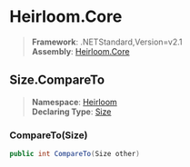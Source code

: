# Heirloom.Core

> **Framework**: .NETStandard,Version=v2.1  
> **Assembly**: [Heirloom.Core][0]  

## Size.CompareTo

> **Namespace**: [Heirloom][0]  
> **Declaring Type**: [Size][1]  

### CompareTo(Size)

```cs
public int CompareTo(Size other)
```

[0]: ../../../Heirloom.Core.md
[1]: ../Size.md
